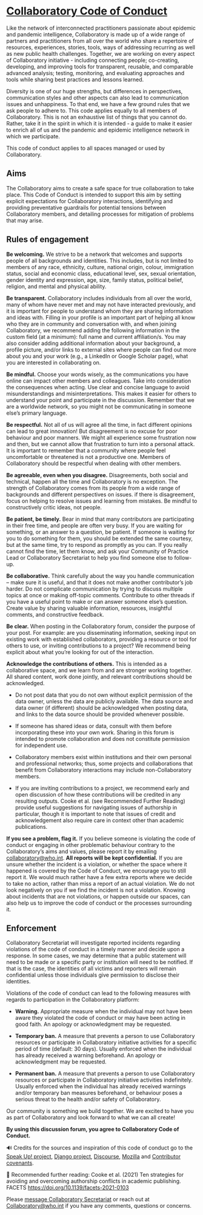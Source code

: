 # [Collaboratory Code of Conduct](https://collab-forum.who.int/forum/tos#heading--code-of-conduct)

Like the network of interconnected practitioners passionate about epidemic and pandemic intelligence, Collaboratory is made up of a wide range of partners and practitioners from all over the world who share a repertoire of resources, experiences, stories, tools, ways of addressing recurring as well as new public health challenges. Together, we are working on every aspect of Collaboratory initiative - including connecting people; co-creating, developing, and improving tools for transparent, reusable, and comparable advanced analysis; testing, monitoring, and evaluating approaches and tools while sharing best practices and lessons learned.

Diversity is one of our huge strengths, but differences in perspectives, communication styles and other aspects can also lead to communication issues and unhappiness. To that end, we have a few ground rules that we ask people to adhere to. This code applies equally to all members of Collaboratory. This is not an exhaustive list of things that you cannot do. Rather, take it in the spirit in which it is intended - a guide to make it easier to enrich all of us and the pandemic and epidemic intelligence network in which we participate.

This code of conduct applies to all spaces managed or used by Collaboratory.

## Aims
The Collaboratory aims to create a safe space for true collaboration to take place. This Code of Conduct is intended to support this aim by setting explicit expectations for Collaboratory interactions, identifying and providing preventative guardrails for potential tensions between Collaboratory members, and detailing processes for mitigation of problems that may arise.

## Rules of engagement
**Be welcoming.** We strive to be a network that welcomes and supports people of all backgrounds and identities. This includes, but is not limited to members of any race, ethnicity, culture, national origin, colour, immigration status, social and economic class, educational level, sex, sexual orientation, gender identity and expression, age, size, family status, political belief, religion, and mental and physical ability.

**Be transparent.** Collaboratory includes individuals from all over the world, many of whom have never met and may not have interacted previously, and it is important for people to understand whom they are sharing information and ideas with. Filling in your profile is an important part of helping all know who they are in community and conversation with, and when joining Collaboratory, we recommend adding the following information in the custom field (at a minimum): full name and current affiliation/s. You may also consider adding additional information about your background, a profile picture, and/or links to external sites where people can find out more about you and your work (e.g., a LinkedIn or Google Scholar page), what you are interested in collaborating on.

**Be mindful.** Choose your words wisely, as the communications you have online can impact other members and colleagues. Take into consideration the consequences when acting. Use clear and concise language to avoid misunderstandings and misinterpretations. This makes it easier for others to understand your point and participate in the discussion. Remember that we are a worldwide network, so you might not be communicating in someone else’s primary language.

**Be respectful.** Not all of us will agree all the time, in fact different opinions can lead to great innovation! But disagreement is no excuse for poor behaviour and poor manners. We might all experience some frustration now and then, but we cannot allow that frustration to turn into a personal attack. It is important to remember that a community where people feel uncomfortable or threatened is not a productive one. Members of Collaboratory should be respectful when dealing with other members.

**Be agreeable, even when you disagree.** Disagreements, both social and technical, happen all the time and Collaboratory is no exception. The strength of Collaboratory comes from its people from a wide range of backgrounds and different perspectives on issues. if there is disagreement, focus on helping to resolve issues and learning from mistakes. Be mindful to constructively critic ideas, not people.

**Be patient, be timely.** Bear in mind that many contributors are participating in their free time, and people are often very busy. If you are waiting for something, or an answer to a question, be patient. If someone is waiting for you to do something for them, you should be extended the same courtesy, but at the same time, try to respond as promptly as you can. If you really cannot find the time, let them know, and ask your Community of Practice Lead or Collaboratory Secretariat to help you find someone else to follow-up.

**Be collaborative.** Think carefully about the way you handle communication – make sure it is useful, and that it does not make another contributor’s job harder. Do not complicate communication by trying to discuss multiple topics at once or making off-topic comments. Contribute to other threads if you have a useful point to make or can answer someone else’s question. Create value by sharing valuable information, resources, insightful comments, and constructive feedback.

**Be clear.** When posting in the Collaboratory forum, consider the purpose of your post. For example: are you disseminating information, seeking input on existing work with established collaborators, providing a resource or tool for others to use, or inviting contributions to a project? We recommend being explicit about what you’re looking for out of the interaction.

**Acknowledge the contributions of others.** This is intended as a collaborative space, and we learn from and are stronger working together. All shared content, work done jointly, and relevant contributions should be acknowledged.

- Do not post data that you do not own without explicit permission of the data owner, unless the data are publicly available. The data source and data owner (if different) should be acknowledged when posting data, and links to the data source should be provided whenever possible.

- If someone has shared ideas or data, consult with them before incorporating these into your own work. Sharing in this forum is intended to promote collaboration and does not constitute permission for independent use.

- Collaboratory members exist within institutions and their own personal and professional networks; thus, some projects and collaborations that benefit from Collaboratory interactions may include non-Collaboratory members.

- If you are inviting contributions to a project, we recommend early and open discussion of how these contributions will be credited in any resulting outputs. Cooke et al. (see Recommended Further Reading) provide useful suggestions for navigating issues of authorship in particular, though it is important to note that issues of credit and acknowledgement also require care in context other than academic publications.

**If you see a problem, flag it.** If you believe someone is violating the code of conduct or engaging in other problematic behaviour contrary to the Collaboratory’s aims and values, please report it by emailing collaboratory@who.int. **All reports will be kept confidential.** If you are unsure whether the incident is a violation, or whether the space where it happened is covered by the Code of Conduct, we encourage you to still report it. We would much rather have a few extra reports where we decide to take no action, rather than miss a report of an actual violation. We do not look negatively on you if we find the incident is not a violation. Knowing about incidents that are not violations, or happen outside our spaces, can also help us to improve the code of conduct or the processes surrounding it.

## Enforcement
Collaboratory Secretariat will investigate reported incidents regarding violations of the code of conduct in a timely manner and decide upon a response. In some cases, we may determine that a public statement will need to be made or a specific party or institution will need to be notified. If that is the case, the identities of all victims and reporters will remain confidential unless those individuals give permission to disclose their identities.

Violations of the code of conduct can lead to the following measures with regards to participation in the Collaboratory platform:

- **Warning.** Appropriate measure when the individual may not have been aware they violated the code of conduct or may have been acting in good faith. An apology or acknowledgment may be requested.

- **Temporary ban.** A measure that prevents a person to use Collaboratory resources or participate in Collaboratory initiative activities for a specific period of time (default: 30 days). Usually enforced when the individual has already received a warning beforehand. An apology or acknowledgment may be requested.

- **Permanent ban.** A measure that prevents a person to use Collaboratory resources or participate in Collaboratory initiative activities indefinitely. Usually enforced when the individual has already received warnings and/or temporary ban measures beforehand, or behaviour poses a serious threat to the health and/or safety of Collaboratory.

Our community is something we build together. We are excited to have you as part of Collaboratory and look forward to what we can all create!

**By using this discussion forum, you agree to Collaboratory Code of Conduct.**

:loud_sound: Credits for the sources and inspiration of this code of conduct go to the [Speak Up! project](https://web.archive.org/web/20141109123859/http:/speakup.io/coc.html), [Django project](https://www.djangoproject.com/conduct/reporting/), [Discourse](https://meta.discourse.org/faq), [Mozilla](https://developer.mozilla.org/en-US/docs/MDN/Community/Open_source_etiquette) and [Contributor covenants](https://www.contributor-covenant.org/).

:open_book: Recommended further reading: Cooke et al. (2021) Ten strategies for avoiding and overcoming authorship conflicts in academic publishing. FACETS https://doi.org/10.1139/facets-2021-0103

Please [message Collaboratory Secretariat](https://collab-forum.who.int/forum/g/CollabSecretariat) or reach out at [Collaboratory@who.int](mailto:Collaboratory@who.int) if you have any comments, questions or concerns.